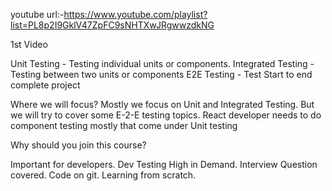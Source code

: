 youtube url:-https://www.youtube.com/playlist?list=PL8p2I9GklV47ZpFC9sNHTXwJRgwwzdkNG

1st Video

Unit Testing - Testing individual units or components.
Integrated Testing - Testing between two units or components
E2E Testing - Test Start to end complete project

Where we will focus?
Mostly we focus on Unit and Integrated Testing.
But we will try to cover some E-2-E testing topics.
React developer needs to do component testing mostly that come under Unit testing

Why should you join this course?

Important for developers.
Dev Testing High in Demand.
Interview Question covered.
Code on git.
Learning from scratch.
